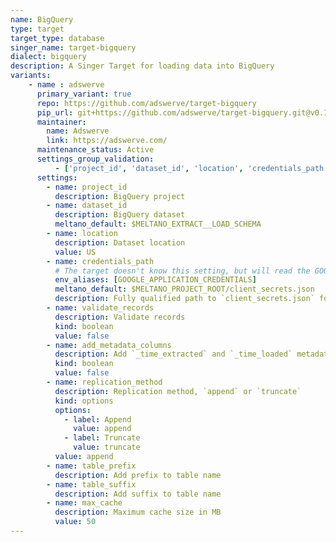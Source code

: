 ```yaml
---
name: BigQuery
type: target
target_type: database
singer_name: target-bigquery
dialect: bigquery
description: A Singer Target for loading data into BigQuery
variants:
    - name : adswerve
      primary_variant: true
      repo: https://github.com/adswerve/target-bigquery
      pip_url: git+https://github.com/adswerve/target-bigquery.git@v0.10.2
      maintainer: 
        name: Adswerve
        link: https://adswerve.com/
      maintenance_status: Active
      settings_group_validation:
          - ['project_id', 'dataset_id', 'location', 'credentials_path']
      settings:
        - name: project_id
          description: BigQuery project
        - name: dataset_id
          description: BigQuery dataset
          meltano_default: $MELTANO_EXTRACT__LOAD_SCHEMA
        - name: location
          description: Dataset location
          value: US
        - name: credentials_path
          # The target doesn't know this setting, but will read the GOOGLE_APPLICATION_CREDENTIALS env var.
          env_aliases: [GOOGLE_APPLICATION_CREDENTIALS]
          meltano_default: $MELTANO_PROJECT_ROOT/client_secrets.json
          description: Fully qualified path to `client_secrets.json` for your service account.
        - name: validate_records
          description: Validate records
          kind: boolean
          value: false
        - name: add_metadata_columns
          description: Add `_time_extracted` and `_time_loaded` metadata columns
          kind: boolean
          value: false
        - name: replication_method
          description: Replication method, `append` or `truncate`
          kind: options
          options:
            - label: Append
              value: append
            - label: Truncate
              value: truncate
          value: append
        - name: table_prefix
          description: Add prefix to table name
        - name: table_suffix
          description: Add suffix to table name
        - name: max_cache
          description: Maximum cache size in MB
          value: 50       
---
```

